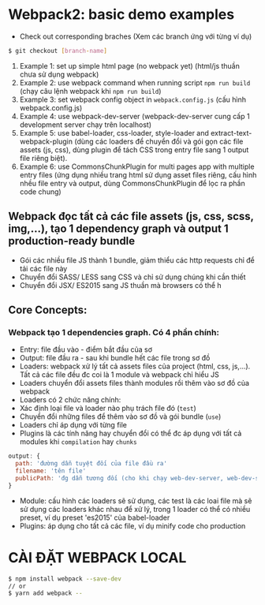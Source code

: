 # Webpack2: basic demo examples
* Check out corresponding braches (Xem các branch ứng với từng ví dụ)

```bash
$ git checkout [branch-name]
```

1. Example 1: set up simple html page (no webpack yet) (html/js thuần chưa sử dụng webpack)
2. Example 2: use webpack command when running script `npm run build` (chạy câu lệnh webpack khi `npm run build`)
3. Example 3: set webpack config object in `webpack.config.js` (cấu hình webpack.config.js)
4. Example 4: use webpack-dev-server (webpack-dev-server cung cấp 1 development server chạy trên localhost)
5. Example 5: use babel-loader, css-loader, style-loader and extract-text-webpack-plugin (dùng các loaders để chuyển đổi và gói gọn các file assets (js, css), dùng plugin để tách CSS trong entry file sang 1 output file riêng biệt). 
6. Example 6: use CommonsChunkPlugin for multi pages app with multiple entry files (ứng dụng nhiều trang html sử dụng asset files riêng, cấu hình nhều file entry và output, dùng CommonsChunkPlugin để lọc ra phần code chung)

## Webpack đọc tất cả các file assets (js, css, scss, img,...), tạo 1 dependency graph và output 1 production-ready bundle
* Gói các nhiều file JS thành 1 bundle, giảm thiểu các http requests chỉ để tải các file này
* Chuyển đổi SASS/ LESS sang CSS và chỉ sử dụng chúng khi cần thiết
* Chuyển đổi JSX/ ES2015 sang JS thuần mà browsers có thể h

## Core Concepts:
### Webpack tạo 1 dependencies graph. Có 4 phần chính:

* Entry: file đầu vào - điểm bắt đầu của sơ
* Output: file đầu ra - sau khi bundle hết các file trong sơ đồ
* Loaders: webpack xử lý tất cả assets files của project (html, css, js,...). Tất cả các file đều đc coi là 1 module và webpack chỉ hiểu JS
* Loaders chuyển đổi assets files thành modules rồi thêm vào sơ đồ của webpack
* Loaders có 2 chức năng chính:
* Xác định loại file và loader nào phụ trách file đó (`test`)
* Chuyển đổi những files để thêm vào sơ đồ và gói bundle (`use`)
* Loaders chỉ áp dụng với từng file
* Plugins là các tính năng hay chuyển đổi có thể đc áp dụng với tất cả modules khi `compilation` hay `chunks`
```js
output: {
  path: 'đường dẫn tuyệt đối của file đầu ra'
  filename: 'tên file'
  publicPath: 'đg dẫn tương đối (cho khi chạy web-dev-server, web-dev-server chỉ đọc filename mà bỏ qua path)'
}
```
* Module: cấu hình các loaders sẽ sử dụng, các test là các loai file mà sẽ sử dụng các loaders khác nhau để xử lý, trong 1 loader có thể có nhiều preset, ví dụ preset 'es2015' của babel-loader
* Plugins: áp dụng cho tất cả các file, ví dụ minify code cho production

# CÀI ĐẶT WEBPACK LOCAL
```bash
$ npm install webpack --save-dev
// or
$ yarn add webpack --
```